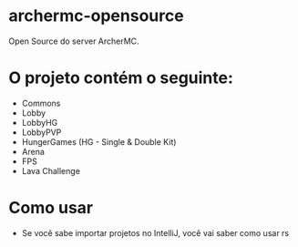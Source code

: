 # archermc-opensource
Open Source do server ArcherMC.

# O projeto contém o seguinte:
- Commons
- Lobby
- LobbyHG
- LobbyPVP
- HungerGames (HG - Single & Double Kit)
- Arena 
- FPS
- Lava Challenge
  
# Como usar
- Se você sabe importar projetos no IntelliJ, você vai saber como usar rs
